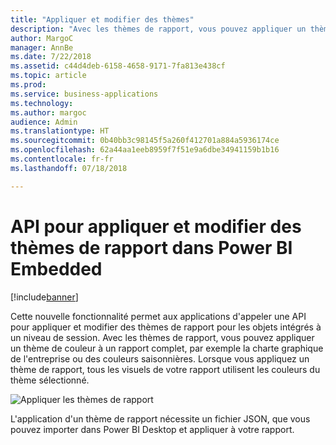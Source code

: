 ```yaml
---
title: "Appliquer et modifier des thèmes"
description: "Avec les thèmes de rapport, vous pouvez appliquer un thème de couleur à votre rapport complet, par exemple la charte graphique de l'entreprise ou des couleurs saisonnières."
author: MargoC
manager: AnnBe
ms.date: 7/22/2018
ms.assetid: c44d4deb-6158-4658-9171-7fa813e438cf
ms.topic: article
ms.prod: 
ms.service: business-applications
ms.technology: 
ms.author: margoc
audience: Admin
ms.translationtype: HT
ms.sourcegitcommit: 0b40bb3c98145f5a260f412701a884a5936174ce
ms.openlocfilehash: 62a44aa1eeb8959f7f51e9a6dbe34941159b1b16
ms.contentlocale: fr-fr
ms.lasthandoff: 07/18/2018

---
```

# <a name="api-to-apply-and-change-report-themes-in-power-bi-embedded"></a>API pour appliquer et modifier des thèmes de rapport dans Power BI Embedded


[!include[banner](../../../includes/banner.md)]

Cette nouvelle fonctionnalité permet aux applications d'appeler une API pour appliquer et modifier des thèmes de rapport pour les objets intégrés à un niveau de session. Avec les thèmes de rapport, vous pouvez appliquer un thème de couleur à un rapport complet, par exemple la charte graphique de l'entreprise ou des couleurs saisonnières. Lorsque vous appliquez un thème de rapport, tous les visuels de votre rapport utilisent les couleurs du thème sélectionné.

![](media/apply-change-themes-1.png "Appliquer les thèmes de rapport")
<!-- picture -->


L'application d'un thème de rapport nécessite un fichier JSON, que vous pouvez importer dans Power BI Desktop et appliquer à votre rapport. 

